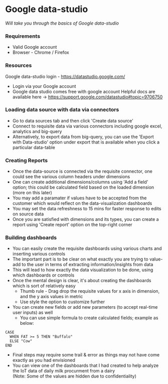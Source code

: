 # Google data-studio
_Will take you through the basics of Google data-studio_

### Requirements
* Valid Google account
* Browser - Chrome / Firefox

### Resources
Google data-studio login - https://datastudio.google.com/
- Login via your Google account
- Google data studio comes free with google account
Helpful docs are available here -> https://support.google.com/datastudio#topic=9706750

### Loading data source with data via connectors
- Go to data sources tab and then click 'Create data source'
- Connect to requisite data via various connectors including google excel, analytics and big-query
- Alternatively, to export data from big-query, you can use the 'Export with Data-studio' option under export that is available when you click a particular data-table

### Creating Reports
- Once the data-source is connected via the requisite connector, one could see the various column headers under dimensions
- One can create additional dimensions/columns using 'Add a field' option; this could be calculated field based on the loaded dimension (more on this later)
- You may add a paramater if values have to be accepted from the customer which would reflect on the data-visualization dashboards
- You may set the data refreshness to 15 mins for faster response to edits on source data
- Once you are satisfied with dimensions and its types, you can create a report using 'Create report' option on the top-right corner

### Building dashboards
- You can easily create the requisite dashboards using various charts and inserting various controls
- The important part is to be clear on what exactly you are trying to value-add to the user in terms of extracting information/insights from data
- This will lead to how exactly the data visualization to be done, using which dashboards or controls
- Once the mental design is clear, it's about creating the dashboards which is sort of relatively easy
  - Thumb rule - Drag drop the requisite values for x axis in dimension, and the y axis values in metric
  - Use style the option to customize further
- You can create new fields or add new parameters (to accept real-time user inputs) as well
  - You can use simple formula to create calculated fields; example as below:
```
CASE
  WHEN FAT >= 5 THEN "Buffalo"
  ELSE "Cow"
END
```
- Final steps may require some trail & error as things may not have come exactly as you had envisioned
- You can view one of the dashboards that I had created to help analyze the IoT data of daily milk procurment from a dairy  
  (Note: Some of the values are hidden due to confidentiality)


